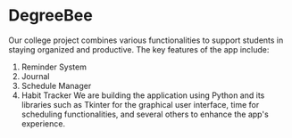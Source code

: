 # DegreeBee
Our college project combines various functionalities to support students in staying organized and productive. The key features of the app include:

1. Reminder System
2. Journal
3. Schedule Manager
4. Habit Tracker
We are building the application using Python and its libraries such as Tkinter for the graphical user interface, time for scheduling functionalities, and several others to enhance the app's experience.

